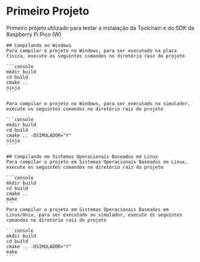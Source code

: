 # Primeiro Projeto
Primeiro projeto utilizado para testar a instalação da Toolchain e do SDK da Raspberry Pi Pico (W)

    ## Compilando no Windows 
    Para compilar o projeto no Windows, para ser executado na placa física, execute os seguintes comandos no diretório raiz do projeto
    
    ```console
    mkdir build
    cd build
    cmake ..
    ninja
    ```
    
    Para compilar o projeto no Windows, para ser executado no simulador, execute os seguintes comandos no diretório raiz do projeto
    
    ```console
    mkdir build
    cd build
    cmake .. -DSIMULADOR="Y"
    ninja
    ```

    ## Compilando em Sistemas Operacionais Baseados em Linux 
    Para compilar o projeto em Sistemas Operacionais Baseados em Linux, execute os seguintes comandos no diretório raiz do projeto
    
    ```console
    mkdir build
    cd build
    cmake ..
    make
    ```
    Para compilar o projeto em Sistemas Operacionais Baseados em Linux/Unix, para ser executado no simulador, execute os seguintes comandos no diretório raiz do projeto
    
    ```console
    mkdir build
    cd build
    cmake .. -DSIMULADOR="Y"
    make
    ```